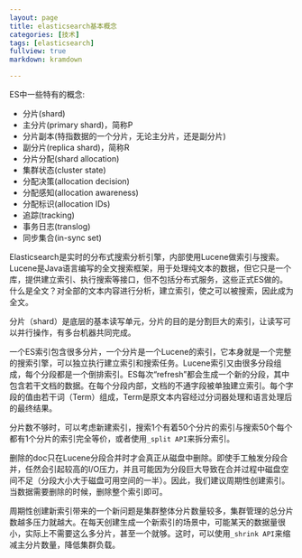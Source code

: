 ```yaml
---
layout: page
title: elasticsearch基本概念
categories: [技术]
tags: [elasticsearch]
fullview: true
markdown: kramdown

---
```


ES中一些特有的概念:
* 分片(shard)
* 主分片(primary shard)，简称P
* 分片副本(特指数据的一个分片，无论主分片，还是副分片)
* 副分片(replica shard)，简称R
* 分片分配(shard allocation)
* 集群状态(cluster state)
* 分配决策(allocation decision)
* 分配感知(allocation awareness)
* 分配标识(allocation IDs)
* 追踪(tracking)
* 事务日志(translog)
* 同步集合(in-sync set)

Elasticsearch是实时的分布式搜索分析引擎，内部使用Lucene做索引与搜索。Lucene是Java语言编写的全文搜索框架，用于处理纯文本的数据，但它只是一个库，提供建立索引、执行搜索等接口，但不包括分布式服务，这些正式ES做的。什么是全文？对全部的文本内容进行分析，建立索引，使之可以被搜索，因此成为全文。

分片（shard）是底层的基本读写单元，分片的目的是分割巨大的索引，让读写可以并行操作，有多台机器共同完成。


一个ES索引包含很多分片，一个分片是一个Lucene的索引，它本身就是一个完整的搜索引擎，可以独立执行建立索引和搜索任务。Lucene索引又由很多分段组成，每个分段都是一个倒排索引。ES每次“refresh”都会生成一个新的分段，其中包含若干文档的数据。在每个分段内部，文档的不通字段被单独建立索引。每个字段的值由若干词（Term）组成，Term是原文本内容经过分词器处理和语言处理后的最终结果。

分片数不够时，可以考虑新建索引，搜索1个有着50个分片的索引与搜索50个每个都有1个分片的索引完全等价，或者使用`_split API`来拆分索引。

删除的doc只在Lucene分段合并时才会真正从磁盘中删除。即使手工触发分段合并，任然会引起较高的I/O压力，并且可能因为分段巨大导致在合并过程中磁盘空间不足（分段大小大于磁盘可用空间的一半）。因此，我们建议周期性创建索引。当数据需要删除的时候，删除整个索引即可。

周期性创建新索引带来的一个新问题是集群整体分片数量较多，集群管理的总分片数越多压力就越大。在每天创建生成一个新索引的场景中，可能某天的数据量很小，实际上不需要这么多分片，甚至一个就够。这时，可以使用`_shrink API`来缩减主分片数量，降低集群负载。
